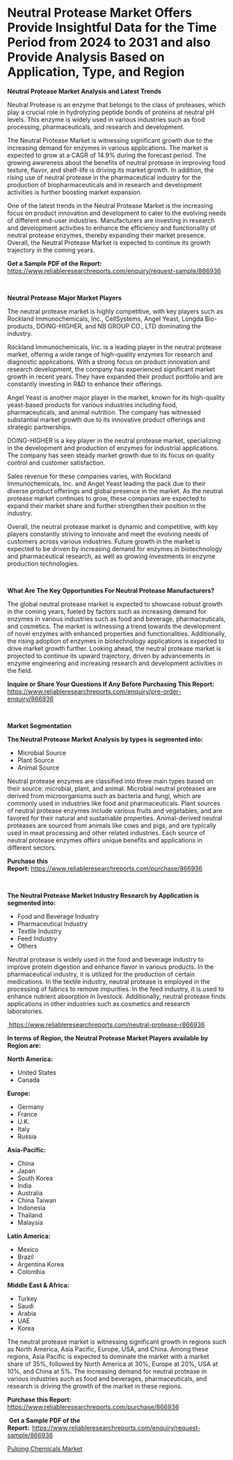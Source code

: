 <p><h1>Neutral Protease Market Offers Provide Insightful Data for the Time Period from 2024 to 2031 and also Provide Analysis Based on Application, Type, and Region</h1></p><p><strong>Neutral Protease Market Analysis and Latest Trends</strong></p>
<p><p>Neutral Protease is an enzyme that belongs to the class of proteases, which play a crucial role in hydrolyzing peptide bonds of proteins at neutral pH levels. This enzyme is widely used in various industries such as food processing, pharmaceuticals, and research and development.</p><p>The Neutral Protease Market is witnessing significant growth due to the increasing demand for enzymes in various applications. The market is expected to grow at a CAGR of 14.9% during the forecast period. The growing awareness about the benefits of neutral protease in improving food texture, flavor, and shelf-life is driving its market growth. In addition, the rising use of neutral protease in the pharmaceutical industry for the production of biopharmaceuticals and in research and development activities is further boosting market expansion.</p><p>One of the latest trends in the Neutral Protease Market is the increasing focus on product innovation and development to cater to the evolving needs of different end-user industries. Manufacturers are investing in research and development activities to enhance the efficiency and functionality of neutral protease enzymes, thereby expanding their market presence. Overall, the Neutral Protease Market is expected to continue its growth trajectory in the coming years.</p></p>
<p><strong>Get a Sample PDF of the Report:&nbsp;</strong> <a href="https://www.reliableresearchreports.com/enquiry/request-sample/866936">https://www.reliableresearchreports.com/enquiry/request-sample/866936</a></p>
<p>&nbsp;</p>
<p><strong>Neutral Protease Major Market Players</strong></p>
<p><p>The neutral protease market is highly competitive, with key players such as Rockland Immunochemicals, Inc., CellSystems, Angel Yeast, Longda Bio-products, DOING-HIGHER, and NB GROUP CO., LTD dominating the industry.</p><p>Rockland Immunochemicals, Inc. is a leading player in the neutral protease market, offering a wide range of high-quality enzymes for research and diagnostic applications. With a strong focus on product innovation and research development, the company has experienced significant market growth in recent years. They have expanded their product portfolio and are constantly investing in R&D to enhance their offerings.</p><p>Angel Yeast is another major player in the market, known for its high-quality yeast-based products for various industries including food, pharmaceuticals, and animal nutrition. The company has witnessed substantial market growth due to its innovative product offerings and strategic partnerships.</p><p>DOING-HIGHER is a key player in the neutral protease market, specializing in the development and production of enzymes for industrial applications. The company has seen steady market growth due to its focus on quality control and customer satisfaction.</p><p>Sales revenue for these companies varies, with Rockland Immunochemicals, Inc. and Angel Yeast leading the pack due to their diverse product offerings and global presence in the market. As the neutral protease market continues to grow, these companies are expected to expand their market share and further strengthen their position in the industry.</p><p>Overall, the neutral protease market is dynamic and competitive, with key players constantly striving to innovate and meet the evolving needs of customers across various industries. Future growth in the market is expected to be driven by increasing demand for enzymes in biotechnology and pharmaceutical research, as well as growing investments in enzyme production technologies.</p></p>
<p>&nbsp;</p>
<p><strong>What Are The Key Opportunities For Neutral Protease Manufacturers?</strong></p>
<p><p>The global neutral protease market is expected to showcase robust growth in the coming years, fueled by factors such as increasing demand for enzymes in various industries such as food and beverage, pharmaceuticals, and cosmetics. The market is witnessing a trend towards the development of novel enzymes with enhanced properties and functionalities. Additionally, the rising adoption of enzymes in biotechnology applications is expected to drive market growth further. Looking ahead, the neutral protease market is projected to continue its upward trajectory, driven by advancements in enzyme engineering and increasing research and development activities in the field.</p></p>
<p><strong>Inquire or Share Your Questions If Any Before Purchasing This Report:</strong> <a href="https://www.reliableresearchreports.com/enquiry/pre-order-enquiry/866936">https://www.reliableresearchreports.com/enquiry/pre-order-enquiry/866936</a></p>
<p>&nbsp;</p>
<p><strong>Market Segmentation</strong></p>
<p><strong>The Neutral Protease Market Analysis by types is segmented into:</strong></p>
<p><ul><li>Microbial Source</li><li>Plant Source</li><li>Animal Source</li></ul></p>
<p><p>Neutral protease enzymes are classified into three main types based on their source: microbial, plant, and animal. Microbial neutral proteases are derived from microorganisms such as bacteria and fungi, which are commonly used in industries like food and pharmaceuticals. Plant sources of neutral protease enzymes include various fruits and vegetables, and are favored for their natural and sustainable properties. Animal-derived neutral proteases are sourced from animals like cows and pigs, and are typically used in meat processing and other related industries. Each source of neutral protease enzymes offers unique benefits and applications in different sectors.</p></p>
<p><strong>Purchase this Report:&nbsp;</strong><a href="https://www.reliableresearchreports.com/purchase/866936">https://www.reliableresearchreports.com/purchase/866936</a></p>
<p>&nbsp;</p>
<p><strong>The Neutral Protease Market Industry Research by Application is segmented into:</strong></p>
<p><ul><li>Food and Beverage Industry</li><li>Pharmaceutical Industry</li><li>Textile Industry</li><li>Feed Industry</li><li>Others</li></ul></p>
<p><p>Neutral protease is widely used in the food and beverage industry to improve protein digestion and enhance flavor in various products. In the pharmaceutical industry, it is utilized for the production of certain medications. In the textile industry, neutral protease is employed in the processing of fabrics to remove impurities. In the feed industry, it is used to enhance nutrient absorption in livestock. Additionally, neutral protease finds applications in other industries such as cosmetics and research laboratories.</p></p>
<p><a href="https://www.reliableresearchreports.com/neutral-protease-r866936">&nbsp;https://www.reliableresearchreports.com/neutral-protease-r866936</a></p>
<p><strong>In terms of Region, the Neutral Protease Market Players available by Region are:</strong></p>
<p>
    <p> <strong> North America: </strong>
        <ul>
            <li>United States</li>
            <li>Canada</li>
        </ul>
        </p> 
    <p> <strong> Europe: </strong>
        <ul>
            <li>Germany</li>
            <li>France</li>
            <li>U.K.</li>
            <li>Italy</li>
            <li>Russia</li>
        </ul>
        </p> 
    <p> <strong> Asia-Pacific: </strong>
        <ul>
            <li>China</li>
            <li>Japan</li>
            <li>South Korea</li>
            <li>India</li>
            <li>Australia</li>
            <li>China Taiwan</li>
            <li>Indonesia</li>
            <li>Thailand</li>
            <li>Malaysia</li>
        </ul>
        </p> 
    <p> <strong> Latin America: </strong>
        <ul>
            <li>Mexico</li>
            <li>Brazil</li>
            <li>Argentina Korea</li>
            <li>Colombia</li>
        </ul>
        </p> 
    <p> <strong> Middle East & Africa: </strong>
        <ul>
            <li>Turkey</li>
            <li>Saudi</li>
            <li>Arabia</li>
            <li>UAE</li>
            <li>Korea</li>
        </ul>
    </p>
    </p>
<p><p>The neutral protease market is witnessing significant growth in regions such as North America, Asia Pacific, Europe, USA, and China. Among these regions, Asia Pacific is expected to dominate the market with a market share of 35%, followed by North America at 30%, Europe at 20%, USA at 10%, and China at 5%. The increasing demand for neutral protease in various industries such as food and beverages, pharmaceuticals, and research is driving the growth of the market in these regions.</p></p>
<p><strong>Purchase this Report: </strong><a href="https://www.reliableresearchreports.com/purchase/866936">https://www.reliableresearchreports.com/purchase/866936</a></p>
<p>&nbsp;<strong>Get a Sample PDF of the Report:&nbsp;&nbsp;</strong><a href="https://www.reliableresearchreports.com/enquiry/request-sample/866936">https://www.reliableresearchreports.com/enquiry/request-sample/866936</a></p>
<p><strong></strong></p>
<p><p><a href="https://view.publitas.com/reportprime-1/pulping-chemicals-market-size-by-type-anthraquinone-dihydrogen-dihydroxy-anthracene-disodium-salt-by-product-digestion-auxiliary-agent-deinking-agent-global-industry-analysis-share-growth-trends-and-forecast-2024-to-2031/">Pulping Chemicals Market</a></p></p>